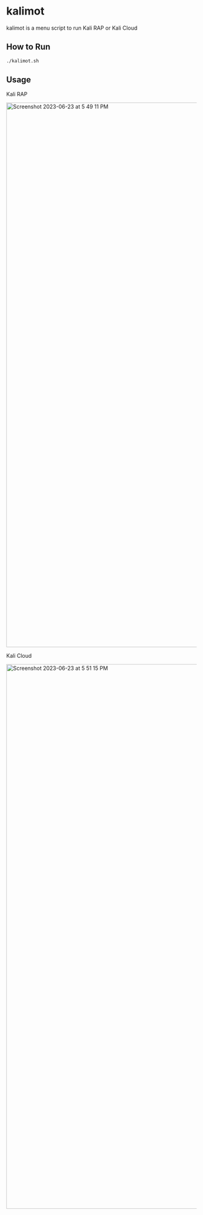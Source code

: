 # kalimot
kalimot is a menu script to run Kali RAP or Kali Cloud

## How to Run

```bash
./kalimot.sh
```

## Usage

Kali RAP

<img width="1440" alt="Screenshot 2023-06-23 at 5 49 11 PM" src="https://github.com/hbk-13/kalimot/assets/128030799/1f563a1e-22ab-4287-8492-2d2b71fe4ee8">


Kali Cloud

<img width="1440" alt="Screenshot 2023-06-23 at 5 51 15 PM" src="https://github.com/hbk-13/kalimot/assets/128030799/c4d323ee-df7b-4a83-bebf-36b25cde33c8">
